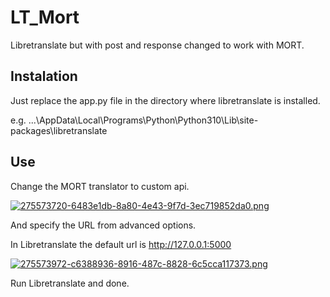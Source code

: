 # LT_Mort
Libretranslate but with post and response changed to work with MORT.

## Instalation
Just replace the app.py file in the directory where libretranslate is installed.

e.g. ...\AppData\Local\Programs\Python\Python310\Lib\site-packages\libretranslate

## Use
Change the MORT translator to custom api.

[![275573720-6483e1db-8a80-4e43-9f7d-3ec719852da0.png](https://i.postimg.cc/L6LvqSM9/275573720-6483e1db-8a80-4e43-9f7d-3ec719852da0.png)](https://postimg.cc/Whp0KQ3C)

And specify the URL from advanced options.

In Libretranslate the default url is http://127.0.0.1:5000

[![275573972-c6388936-8916-487c-8828-6c5cca117373.png](https://i.postimg.cc/G3Zqh2Vg/275573972-c6388936-8916-487c-8828-6c5cca117373.png)](https://postimg.cc/mhyQmbb7)

Run Libretranslate and done.
